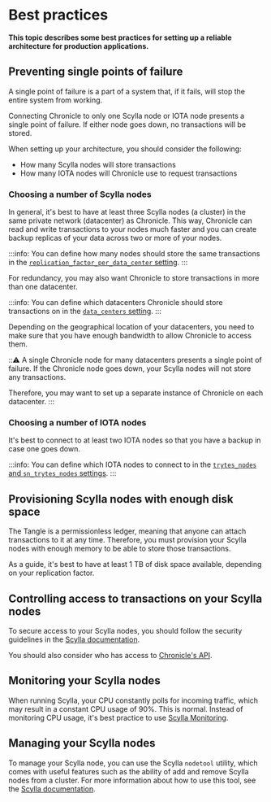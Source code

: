 # Best practices

**This topic describes some best practices for setting up a reliable architecture for production applications.**

## Preventing single points of failure

A single point of failure is a part of a system that, if it fails, will stop the entire system from working. 

Connecting Chronicle to only one Scylla node or IOTA node presents a single point of failure. If either node goes down, no transactions will be stored.

When setting up your architecture, you should consider the following:

- How many Scylla nodes will store transactions
- How many IOTA nodes will Chronicle use to request transactions

### Choosing a number of Scylla nodes

In general, it's best to have at least three Scylla nodes (a cluster) in the same private network (datacenter) as Chronicle. This way, Chronicle can read and write transactions to your nodes much faster and you can create backup replicas of your data across two or more of your nodes.

:::info:
You can define how many nodes should store the same transactions in the [`replication_factor_per_data_center` setting](../references/cli-reference.md#replication_factor_per_data_center).
:::

For redundancy, you may also want Chronicle to store transactions in more than one datacenter.

:::info:
You can define which datacenters Chronicle should store transactions on in the [`data_centers` setting](../references/cli-reference.md#data_centers).
:::

Depending on the geographical location of your datacenters, you need to make sure that you have enough bandwidth to allow Chronicle to access them.

:::warning:
A single Chronicle node for many datacenters presents a single point of failure. If the Chronicle node goes down, your Scylla nodes will not store any transactions.

Therefore, you may want to set up a separate instance of Chronicle on each datacenter.
:::

### Choosing a number of IOTA nodes

It's best to connect to at least two IOTA nodes so that you have a backup in case one goes down.

:::info:
You can define which IOTA nodes to connect to in the [`trytes_nodes` and `sn_trytes_nodes` settings](../references/cli-reference.md#trytes_nodes).
:::

## Provisioning Scylla nodes with enough disk space

The Tangle is a permissionless ledger, meaning that anyone can attach transactions to it at any time. Therefore, you must provision your Scylla nodes with enough memory to be able to store those transactions.

As a guide, it's best to have at least 1 TB of disk space available, depending on your replication factor.

## Controlling access to transactions on your Scylla nodes

To secure access to your Scylla nodes, you should follow the security guidelines in the [Scylla documentation](https://docs.scylladb.com/operating-scylla/security/).

You should also consider who has access to [Chronicle's API](../references/chronicle-api-reference.md).

## Monitoring your Scylla nodes

When running Scylla, your CPU constantly polls for incoming traffic, which may result in a constant CPU usage of 90%. This is normal. Instead of monitoring CPU usage, it's best practice to use [Scylla Monitoring](https://docs.scylladb.com/operating-scylla/monitoring/).

## Managing your Scylla nodes

To manage your Scylla node, you can use the Scylla `nodetool` utility, which comes with useful features such as the ability of add and remove Scylla nodes from a cluster. For more information about how to use this tool, see the [Scylla documentation](https://docs.scylladb.com/operating-scylla/nodetool/).
